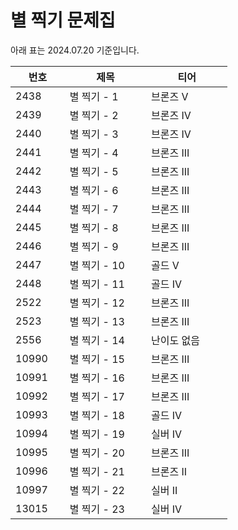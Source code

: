 # 별 찍기 문제집


아래 표는 2024.07.20 기준입니다.
<div class="col-md-12">
<div class="table-responsive">
<table class="table table-bordered table-striped">
<thead>
<tr>
<th style="width: 20%;">번호</th>
<th style="width: 30%;">제목</th>
<th style="width: 30%;">티어</th>
</tr>
</thead>

<tbody>

<tr>
<td>2438</td>
<td>별 찍기 - 1</td>
<td>브론즈 V</td>
</tr>

<tr>
<td>2439</td>
<td>별 찍기 - 2</td>
<td>브론즈 IV</td>
</tr>

<tr>
<td>2440</td>
<td>별 찍기 - 3</td>
<td>브론즈 IV</td>
</tr>

<tr>
<td>2441</td>
<td>별 찍기 - 4</td>
<td>브론즈 III</td>
</tr>

<tr>
<td>2442</td>
<td>별 찍기 - 5</td>
<td>브론즈 III</td>
</tr>

<tr>
<td>2443</td>
<td>별 찍기 - 6</td>
<td>브론즈 III</td>
</tr>

<tr>
<td>2444</td>
<td>별 찍기 - 7</td>
<td>브론즈 III</td>
</tr>

<tr>
<td>2445</td>
<td>별 찍기 - 8</td>
<td>브론즈 III</td>
</tr>

<tr>
<td>2446</td>
<td>별 찍기 - 9</td>
<td>브론즈 III</td>
</tr>

<tr>
<td>2447</td>
<td>별 찍기 - 10</td>
<td>골드 V</td>
</tr>

<tr>
<td>2448</td>
<td>별 찍기 - 11</td>
<td>골드 IV</td>
</tr>

<tr>
<td>2522</td>
<td>별 찍기 - 12</td>
<td>브론즈 III</td>
</tr>

<tr>
<td>2523</td>
<td>별 찍기 - 13</td>
<td>브론즈 III</td>
</tr>

<tr>
<td>2556</td>
<td>별 찍기 - 14</td>
<td>난이도 없음</td>
</tr>

<tr>
<td>10990</td>
<td>별 찍기 - 15</td>
<td>브론즈 III</td>
</tr>

<tr>
<td>10991</td>
<td>별 찍기 - 16</td>
<td>브론즈 III</td>
</tr>

<tr>
<td>10992</td>
<td>별 찍기 - 17</td>
<td>브론즈 III</td>
</tr>

<tr>
<td>10993</td>
<td>별 찍기 - 18</td>
<td>골드 IV</td>
</tr>

<tr>
<td>10994</td>
<td>별 찍기 - 19</td>
<td>실버 IV</td>
</tr>

<tr>
<td>10995</td>
<td>별 찍기 - 20</td>
<td>브론즈 III</td>
</tr>

<tr>
<td>10996</td>
<td>별 찍기 - 21</td>
<td>브론즈 II</td>
</tr>

<tr>
<td>10997</td>
<td>별 찍기 - 22</td>
<td>실버 II</td>
</tr>

<tr>
<td>13015</td>
<td>별 찍기 - 23</td>
<td>실버 IV</td>
</tr>

</tbody>
</table>
</div>
</div>